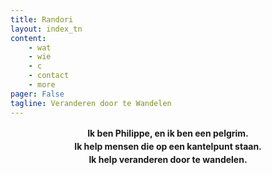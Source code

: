 ```yaml
---
title: Randori
layout: index_tn
content:
    - wat
    - wie
    - c
    - contact
    - more
pager: False
tagline: Veranderen door te Wandelen
---
```


<div class="col-md-12" style="text-align:center;padding-bottom:20px">
<h4 style="line-height:1.5;margin-top:0px">
  Ik ben Philippe, en ik ben een pelgrim. <br/>
  Ik help mensen die op een kantelpunt staan. <br/>
  Ik help veranderen door te wandelen.
  <br/>
</h4>
</div>

